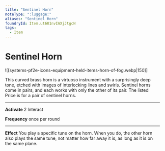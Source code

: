 ```yaml
---
title: "Sentinel Horn"
noteType: ":luggage:"
aliases: "Sentinel Horn"
foundryId: Item.ut601nvIAXjJtgcN
tags:
  - Item
---
```


# Sentinel Horn
![[systems-pf2e-icons-equipment-held-items-horn-of-fog.webp|150]]

This curved brass horn is a virtuoso instrument with a surprisingly deep tone, etched with images of interlocking lines and swirls. Sentinel horns come in pairs, and each works with only the other of its pair. The listed Price is for a pair of sentinel horns.

* * *

**Activate** 2 Interact

**Frequency** once per round

* * *

**Effect** You play a specific tune on the horn. When you do, the other horn also plays the same tune, not matter how far away it is, as long as it is on the same plane.
